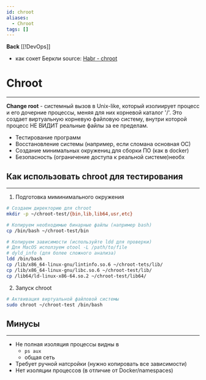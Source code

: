 ```yaml
---
id: chroot
aliases:
  - Chroot
tags: []
---
```


**Back**
    [[!DevOps]]

- как сокет Беркли
source: [Habr - chroot](https://habr.com/ru/companies/selectel/articles/655485/)

# Chroot
---
**Change root** - системный вызов в Unix-like, который изолиирует процесс и его дочерние процессы, меняя для них корневой каталог '/'.
Это создает виртуальную корневую файловую систему, внутри которой процесс НЕ ВИДИТ реальные файлы за ее пределам.


- Тестирование программ
- Восстановление системы (например, если сломана основная ОС)
- Создание минимальных окружениц для сборки ПО (как в docker)
- Безопасность (ограничение доступа к реальной системе)необх

## Как использовать chroot для тестирования
---

1. Подготовка миминимального окружения

```bash
# Создаем директорию для chroot
mkdir -p ~/chroot-test/{bin,lib,lib64,usr,etc}

# Копируем необходимые бинарные файлы (например bash)
cp /bin/bash ~/chroot-test/bin

# Копируем зависимости (используйте ldd для проверки)
# Для MacOS исползуем otool -L /path/to/file
# dyld_info (для более сложного анализа)
ldd /bin/bash
cp /lib/x86_64-linux-gnu/lintinfo.so.6 ~/chroot-tets/lib/
cp /lib/x86_64-linux-gnu/libc.so.6 ~/chroot-test/lib/
cp /lib64/ld-linux-x86-64.so.2 ~/chroot-test/lib64/
```

2. Запуск chroot
```bash
# Актвивация виртуальной файловой системы
sudo chroot ~/chroot-test /bin/bash
```

## Минусы
---
- Не полная изоляция процессы видны в
   - `ps aux`
   - общая сеть
- Требует ручной натсройки (нужно копировать все зависимости)
- Нет изоляции процессов (в отличие от Docker/namespaces)


